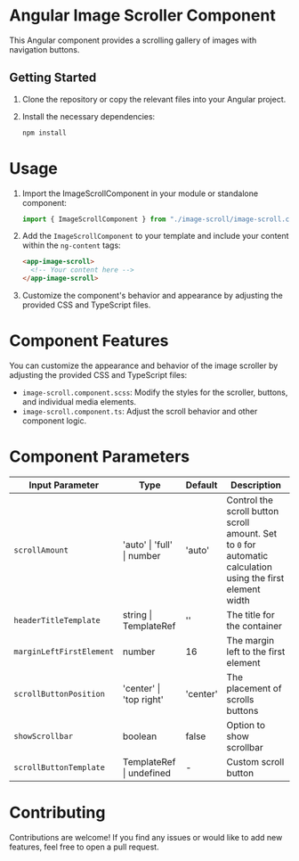 # Angular Image Scroller Component

This Angular component provides a scrolling gallery of images with navigation buttons.

## Getting Started

1. Clone the repository or copy the relevant files into your Angular project.
2. Install the necessary dependencies:

   ```bash
   npm install
   ```

# Usage

1. Import the ImageScrollComponent in your module or standalone component:

   ```typescript
   import { ImageScrollComponent } from "./image-scroll/image-scroll.component";
   ```

2. Add the `ImageScrollComponent` to your template and include your content within the `ng-content` tags:

   ```html
   <app-image-scroll>
     <!-- Your content here -->
   </app-image-scroll>
   ```

3. Customize the component's behavior and appearance by adjusting the provided CSS and TypeScript files.

# Component Features

You can customize the appearance and behavior of the image scroller by adjusting the provided CSS and TypeScript files:

- `image-scroll.component.scss`: Modify the styles for the scroller, buttons, and individual media elements.
- `image-scroll.component.ts`: Adjust the scroll behavior and other component logic.

# Component Parameters

| Input Parameter          | Type                           | Default  | Description                                                                                                 |
| ------------------------ | ------------------------------ | -------- | ----------------------------------------------------------------------------------------------------------- |
| `scrollAmount`           | 'auto' \| 'full' \| number     | 'auto'   | Control the scroll button scroll amount. Set to `0` for automatic calculation using the first element width |
| `headerTitleTemplate`    | string \| TemplateRef<void>    | ''       | The title for the container                                                                                 |
| `marginLeftFirstElement` | number                         | 16       | The margin left to the first element                                                                        |
| `scrollButtonPosition`   | 'center' \| 'top right'        | 'center' | The placement of scrolls buttons                                                                            |
| `showScrollbar`          | boolean                        | false    | Option to show scrollbar                                                                                    |
| `scrollButtonTemplate`   | TemplateRef<void> \| undefined | -        | Custom scroll button                                                                                        |

# Contributing

Contributions are welcome! If you find any issues or would like to add new features, feel free to open a pull request.
